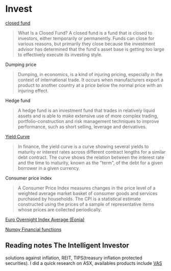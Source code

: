 # Invest

[closed fund](https://www.investopedia.com/terms/c/closedfund.asp)

> What Is a Closed Fund?
A closed fund is a fund that is closed to investors, either temporarily or permanently. Funds can close for various reasons, but primarily they close because the investment advisor has determined that the fund's asset base is getting too large to effectively execute its investing style.


Dumping price

> Dumping, in economics, is a kind of injuring pricing, especially in the context of international trade. It occurs when manufacturers export a product to another country at a price below the normal price with an injuring effect.

Hedge fund

> A hedge fund is an investment fund that trades in relatively liquid assets and is able to make extensive use of more complex trading, portfolio-construction and risk management techniques to improve performance, such as short selling, leverage and derivatives.

[Yield Curve](https://www.investopedia.com/terms/i/invertedyieldcurve.asp)

> In finance, the yield curve is a curve showing several yields to maturity or interest rates across different contract lengths for a similar debt contract. The curve shows the relation between the interest rate and the time to maturity, known as the "term", of the debt for a given borrower in a given currency. 

Consumer price index

> A Consumer Price Index measures changes in the price level of a weighted average market basket of consumer goods and services purchased by households. The CPI is a statistical estimate constructed using the prices of a sample of representative items whose prices are collected periodically.

[Euro Overnight Index Average (Eonia)](https://www.investopedia.com/terms/e/eonia.asp)

[Numpy Financial functions](https://numpy.org/numpy-financial/)

## Reading notes The Intelligent Investor

solutions against inflation, REIT, TIPS(treasury inflation protected securities). I did a quick research on ASX, availables products include [VAS](https://www.vanguardinvestments.com.au/retail/ret/investments/product.html#/fundDetail/etf/portId=8205/?overview)
